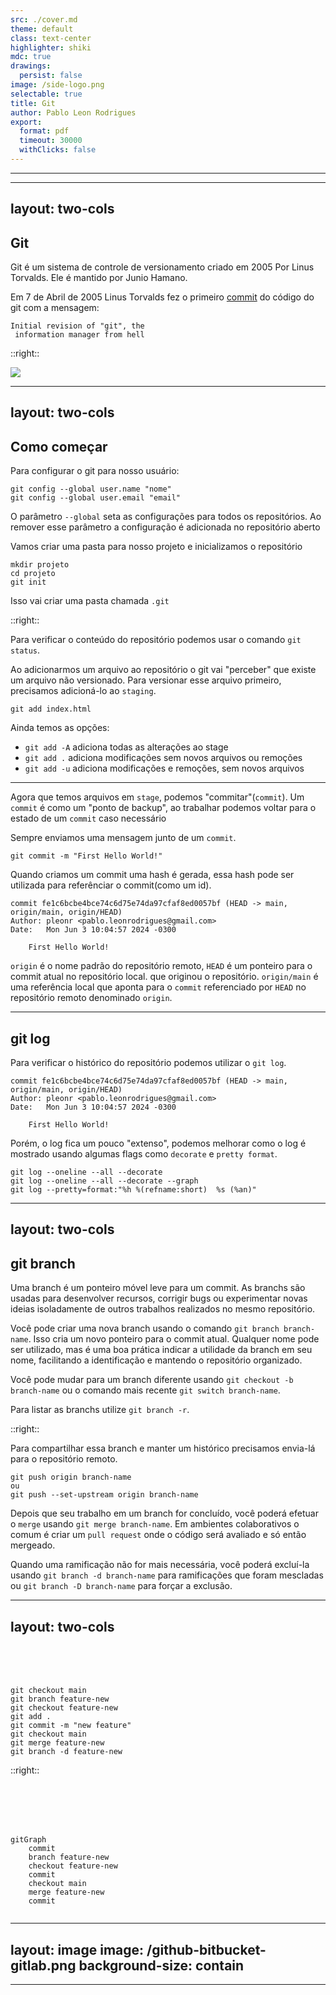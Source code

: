 ```yaml
---
src: ./cover.md
theme: default
class: text-center
highlighter: shiki
mdc: true
drawings:
  persist: false
image: /side-logo.png
selectable: true
title: Git
author: Pablo Leon Rodrigues
export:
  format: pdf
  timeout: 30000
  withClicks: false
---
```


---

<Toc columns="1" maxDepth="3"></Toc>

---
layout: two-cols
---

## Git

Git é um sistema de controle de versionamento criado em 2005 Por Linus Torvalds. Ele é mantido por Junio Hamano.

Em 7 de Abril de 2005 Linus Torvalds fez o primeiro
[commit](https://github.com/git/git/blob/e83c5163316f89bfbde7d9ab23ca2e25604af290/README) 
do código do git com a mensagem:

```
Initial revision of "git", the
 information manager from hell
```
::right::

![](/Linus.webp)

<!--
Piada com Hellsink
GIT - the stupid content tracker

"git" can mean anything, depending on your mood.

 - random three-letter combination that is pronounceable, and not 
   actually used by any common UNIX command.  The fact that it is a
   mispronunciation of "get" may or may not be relevant.
 - stupid. contemptible and despicable. simple. Take your pick from the 
   dictionary of slang.
 - "global information tracker": you're in a good mood, and it actually
   works for you. Angels sing, and a light suddenly fills the room. 
 - "goddamn idiotic truckload of sh*t": when it breaks

This is a stupid (but extremely fast) directory content manager.  It  
doesn't do a whole lot, but what it _does_ do is track directory
contents efficiently.
 
Initialize Git on a folder, making it a Repository
Git now creates a hidden folder to keep track of changes in that folder
When a file is changed, added or deleted, it is considered modified
You select the modified files you want to Stage
The Staged files are Committed, which prompts Git to store a permanent snapshot of the files
Git allows you to see the full history of every commit.
You can revert back to any previous commit.
Git does not store a separate copy of every file in every commit, but keeps track of changes made in each commit!
-->

---
layout: two-cols
---

## Como começar

Para configurar o git para nosso usuário:

```shell
git config --global user.name "nome"
git config --global user.email "email"
```

O parâmetro `--global` seta as configurações para todos os repositórios. Ao remover esse parâmetro
a configuração é adicionada no repositório aberto

Vamos criar uma pasta para nosso projeto e inicializamos o repositório

```shell
mkdir projeto
cd projeto
git init
```

Isso vai criar uma pasta chamada `.git`

::right::

Para verificar o conteúdo do repositório podemos usar o comando `git status`.

Ao adicionarmos um arquivo ao repositório o git vai "perceber" que existe um arquivo não versionado.
Para versionar esse arquivo primeiro, precisamos adicioná-lo ao `staging`.

```shell
git add index.html
```

Ainda temos as opções:

- `git add -A` adiciona todas as alterações ao stage
- `git add .` adiciona modificações sem novos arquivos ou remoções
- `git add -u` adiciona modificações e remoções, sem novos arquivos

<!--
git status --short 
?? - Untracked files
A - Files added to stage
M - Modified files
D - Deleted files
-->

---

Agora que temos arquivos em `stage`, podemos "commitar"(`commit`). Um
`commit` é como um "ponto de backup", ao trabalhar podemos voltar para o estado de um `commit` caso necessário

Sempre enviamos uma mensagem junto de um `commit`.

```shell
git commit -m "First Hello World!"
```

Quando criamos um commit uma hash é gerada, essa hash pode ser utilizada para referênciar o commit(como um id).

```shell
commit fe1c6bcbe4bce74c6d75e74da97cfaf8ed0057bf (HEAD -> main, origin/main, origin/HEAD)
Author: pleonr <pablo.leonrodrigues@gmail.com>
Date:   Mon Jun 3 10:04:57 2024 -0300

    First Hello World!  
```

`origin` é o nome padrão do repositório remoto, `HEAD` é um ponteiro para o commit atual no repositório local.
que originou o repositório.
`origin/main` é uma referência local que aponta para o `commit` referenciado por `HEAD` no repositório remoto
denominado `origin`.

<!--
- Gerencie projetos com Repositórios(`repositories`) 
- Clone(`clone`) um projeto para trabalhar em uma cópia local 
- Controle e rastreie alterações com preparação(`staging`) e confirmação(`commit`) 
- Branch(`branch`) and Merge(`merge`) para permitir o trabalho em diferentes partes e versões de um projeto
- Extraia(`pull`) a versão mais recente do projeto para uma cópia local 
- Envie(`push`) atualizações locais para o projeto principal
-->

---

## git log

Para verificar o histórico do repositório podemos utilizar o `git log`. 

```shell
commit fe1c6bcbe4bce74c6d75e74da97cfaf8ed0057bf (HEAD -> main, origin/main, origin/HEAD)
Author: pleonr <pablo.leonrodrigues@gmail.com>
Date:   Mon Jun 3 10:04:57 2024 -0300

    First Hello World!  
```

Porém, o log fica um pouco "extenso", podemos melhorar como o log é mostrado 
usando algumas flags como `decorate` e `pretty format`.

```shell
git log --oneline --all --decorate
git log --oneline --all --decorate --graph
git log --pretty=format:"%h %(refname:short)  %s (%an)"
```

---
layout: two-cols
---

## git branch

Uma branch é um ponteiro móvel leve para um commit. As branchs são usadas para desenvolver recursos, corrigir bugs ou experimentar novas ideias isoladamente de outros 
trabalhos realizados no mesmo repositório.

Você pode criar uma nova branch usando o comando `git branch branch-name`. Isso cria um novo ponteiro para o
commit atual. Qualquer nome pode ser utilizado, mas é uma boa prática indicar a utilidade da branch em seu nome, facilitando 
a identificação e mantendo o repositório organizado.

Você pode mudar para um branch diferente usando `git checkout -b branch-name` ou o comando mais recente
`git switch branch-name`.

Para listar as branchs utilize `git branch -r`.

::right::

Para compartilhar essa branch e manter um histórico precisamos envia-lá para o repositório remoto.

```shell
git push origin branch-name
ou
git push --set-upstream origin branch-name
```

Depois que seu trabalho em um branch for concluído, você poderá efetuar o `merge` usando `git merge branch-name`.
Em ambientes colaborativos o comum é criar um `pull request` onde o código será avaliado e só então mergeado.

Quando uma ramificação não for mais necessária, você poderá excluí-la usando `git branch -d branch-name`
para ramificações que foram mescladas ou `git branch -D branch-name` para forçar a exclusão.

---
layout: two-cols
---

<br>
<br>
<br>


```shell    
git checkout main
git branch feature-new
git checkout feature-new
git add .
git commit -m "new feature"
git checkout main
git merge feature-new
git branch -d feature-new
```

::right::

<br>
<br>
<br>
<br>


```mermaid
gitGraph
    commit
    branch feature-new
    checkout feature-new
    commit
    checkout main
    merge feature-new
    commit
    
```








---
layout: image
image: /github-bitbucket-gitlab.png
background-size: contain
---

---
